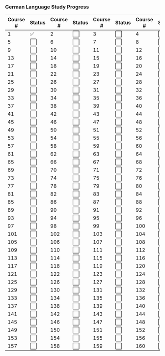 ### German Language Study Progress

| Course # | Status | Course # | Status | Course # | Status | Course # | Status |
|----------|--------|----------|--------|----------|--------|----------|--------|
| 1        | ✅      | 2        | ⬜      | 3        | ⬜      | 4        | ⬜      |
| 5        | ⬜      | 6        | ⬜      | 7        | ⬜      | 8        | ⬜      |
| 9        | ⬜      | 10       | ⬜      | 11       | ⬜      | 12       | ⬜      |
| 13       | ⬜      | 14       | ⬜      | 15       | ⬜      | 16       | ⬜      |
| 17       | ⬜      | 18       | ⬜      | 19       | ⬜      | 20       | ⬜      |
| 21       | ⬜      | 22       | ⬜      | 23       | ⬜      | 24       | ⬜      |
| 25       | ⬜      | 26       | ⬜      | 27       | ⬜      | 28       | ⬜      |
| 29       | ⬜      | 30       | ⬜      | 31       | ⬜      | 32       | ⬜      |
| 33       | ⬜      | 34       | ⬜      | 35       | ⬜      | 36       | ⬜      |
| 37       | ⬜      | 38       | ⬜      | 39       | ⬜      | 40       | ⬜      |
| 41       | ⬜      | 42       | ⬜      | 43       | ⬜      | 44       | ⬜      |
| 45       | ⬜      | 46       | ⬜      | 47       | ⬜      | 48       | ⬜      |
| 49       | ⬜      | 50       | ⬜      | 51       | ⬜      | 52       | ⬜      |
| 53       | ⬜      | 54       | ⬜      | 55       | ⬜      | 56       | ⬜      |
| 57       | ⬜      | 58       | ⬜      | 59       | ⬜      | 60       | ⬜      |
| 61       | ⬜      | 62       | ⬜      | 63       | ⬜      | 64       | ⬜      |
| 65       | ⬜      | 66       | ⬜      | 67       | ⬜      | 68       | ⬜      |
| 69       | ⬜      | 70       | ⬜      | 71       | ⬜      | 72       | ⬜      |
| 73       | ⬜      | 74       | ⬜      | 75       | ⬜      | 76       | ⬜      |
| 77       | ⬜      | 78       | ⬜      | 79       | ⬜      | 80       | ⬜      |
| 81       | ⬜      | 82       | ⬜      | 83       | ⬜      | 84       | ⬜      |
| 85       | ⬜      | 86       | ⬜      | 87       | ⬜      | 88       | ⬜      |
| 89       | ⬜      | 90       | ⬜      | 91       | ⬜      | 92       | ⬜      |
| 93       | ⬜      | 94       | ⬜      | 95       | ⬜      | 96       | ⬜      |
| 97       | ⬜      | 98       | ⬜      | 99       | ⬜      | 100      | ⬜      |
| 101      | ⬜      | 102      | ⬜      | 103      | ⬜      | 104      | ⬜      |
| 105      | ⬜      | 106      | ⬜      | 107      | ⬜      | 108      | ⬜      |
| 109      | ⬜      | 110      | ⬜      | 111      | ⬜      | 112      | ⬜      |
| 113      | ⬜      | 114      | ⬜      | 115      | ⬜      | 116      | ⬜      |
| 117      | ⬜      | 118      | ⬜      | 119      | ⬜      | 120      | ⬜      |
| 121      | ⬜      | 122      | ⬜      | 123      | ⬜      | 124      | ⬜      |
| 125      | ⬜      | 126      | ⬜      | 127      | ⬜      | 128      | ⬜      |
| 129      | ⬜      | 130      | ⬜      | 131      | ⬜      | 132      | ⬜      |
| 133      | ⬜      | 134      | ⬜      | 135      | ⬜      | 136      | ⬜      |
| 137      | ⬜      | 138      | ⬜      | 139      | ⬜      | 140      | ⬜      |
| 141      | ⬜      | 142      | ⬜      | 143      | ⬜      | 144      | ⬜      |
| 145      | ⬜      | 146      | ⬜      | 147      | ⬜      | 148      | ⬜      |
| 149      | ⬜      | 150      | ⬜      | 151      | ⬜      | 152      | ⬜      |
| 153      | ⬜      | 154      | ⬜      | 155      | ⬜      | 156      | ⬜      |
| 157      | ⬜      | 158      | ⬜      | 159      | ⬜      | 160      | ⬜      |
